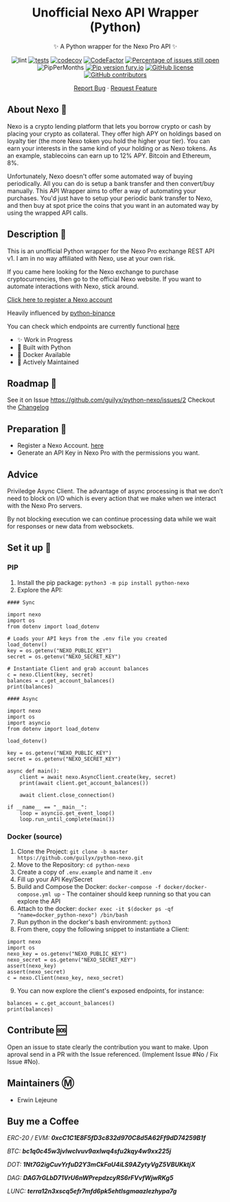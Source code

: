 <div align="center">

# Unofficial Nexo API Wrapper (Python)

✨ A Python wrapper for the Nexo Pro API ✨

</div>

<div align="center">
    
![lint](https://github.com/guilyx/python-nexo/workflows/lint/badge.svg?branch=master)
[![tests](https://github.com/guilyx/python-nexo/actions/workflows/tests.yml/badge.svg)](https://github.com/guilyx/python-nexo/actions/workflows/tests.yml)
[![codecov](https://codecov.io/gh/guilyx/python-nexo/branch/master/graph/badge.svg?token=GXUOT9P1WE)](https://codecov.io/gh/guilyx/python-nexo)
[![CodeFactor](https://www.codefactor.io/repository/github/guilyx/python-nexo/badge)](https://www.codefactor.io/repository/github/guilyx/python-nexo)
[![Percentage of issues still open](http://isitmaintained.com/badge/open/guilyx/python-nexo.svg)](http://isitmaintained.com/project/guilyx/python-nexo "Percentage of issues still open")
![PipPerMonths](https://img.shields.io/pypi/dm/python-nexo.svg)
[![Pip version fury.io](https://badge.fury.io/py/python-nexo.svg)](https://pypi.python.org/pypi/python-nexo/)
[![GitHub license](https://img.shields.io/github/license/guilyx/python-nexo.svg)](https://github.com/guilyx/python-nexo/blob/master/LICENSE)
[![GitHub contributors](https://img.shields.io/github/contributors/guilyx/python-nexo.svg)](https://GitHub.com/guilyx/python-nexo/graphs/contributors/)

</div>

<div align="center">
    
[Report Bug](https://github.com/guilyx/python-nexo/issues) · [Request Feature](https://github.com/guilyx/python-nexo/issues)

</div>

## About Nexo 💸

Nexo is a crypto lending platform that lets you borrow crypto or cash by placing your crypto as collateral. They offer high APY on holdings based on loyalty tier (the more Nexo token you hold the higher your tier). You can earn your interests in the same kind of your holding or as Nexo tokens. As an example, stablecoins can earn up to 12% APY. Bitcoin and Ethereum, 8%. 

Unfortunately, Nexo doesn't offer some automated way of buying periodically. All you can do is setup a bank transfer and then convert/buy manually. This API Wrapper aims to offer a way of automating your purchases. You'd just have to setup your periodic bank transfer to Nexo, and then buy at spot price the coins that you want in an automated way by using the wrapped API calls.

## Description 📰

This is an unofficial Python wrapper for the Nexo Pro exchange REST API v1. I am in no way affiliated with Nexo, use at your own risk.

If you came here looking for the Nexo exchange to purchase cryptocurrencies, then go to the official Nexo website. If you want to automate interactions with Nexo, stick around.

[Click here to register a Nexo account](https://nexo.io/ref/vaqo55u5py?src=web-link)

Heavily influenced by [python-binance](https://github.com/sammchardy/python-binance)

You can check which endpoints are currently functional [here](https://github.com/guilyx/python-nexo/blob/master/docs/endpoints.md)

- ✨ Work in Progress
- 🎌 Built with Python
- 🐋 Docker Available
- 🍻 Actively Maintained

## Roadmap 🌱

See it on Issue https://github.com/guilyx/python-nexo/issues/2
Checkout the [Changelog](https://github.com/guilyx/python-nexo/blob/master/docs/changelog.md)

## Preparation 🔎

- Register a Nexo Account. [here](https://nexo.io/ref/vaqo55u5py?src=web-link)
- Generate an API Key in Nexo Pro with the permissions you want.

## Advice

Priviledge Async Client. The advantage of async processing is that we don’t need to block on I/O which is every action that we make when we interact with the Nexo Pro servers.

By not blocking execution we can continue processing data while we wait for responses or new data from websockets.

## Set it up 💾

### PIP

1. Install the pip package: `python3 -m pip install python-nexo`
2. Explore the API:

```python3
#### Sync

import nexo
import os
from dotenv import load_dotenv

# Loads your API keys from the .env file you created
load_dotenv()
key = os.getenv("NEXO_PUBLIC_KEY")
secret = os.getenv("NEXO_SECRET_KEY")

# Instantiate Client and grab account balances
c = nexo.Client(key, secret)
balances = c.get_account_balances()
print(balances)

#### Async

import nexo
import os
import asyncio
from dotenv import load_dotenv

load_dotenv()

key = os.getenv("NEXO_PUBLIC_KEY")
secret = os.getenv("NEXO_SECRET_KEY")

async def main():
    client = await nexo.AsyncClient.create(key, secret)
    print(await client.get_account_balances())

    await client.close_connection()

if __name__ == "__main__":
    loop = asyncio.get_event_loop()
    loop.run_until_complete(main())
```

### Docker (source)

1. Clone the Project: `git clone -b master https://github.com/guilyx/python-nexo.git`
2. Move to the Repository: `cd python-nexo`
3. Create a copy of `.env.example` and name it `.env`
4. Fill up your API Key/Secret
5. Build and Compose the Docker: `docker-compose -f docker/docker-compose.yml up` - The container should keep running so that you can explore the API
6. Attach to the docker: `docker exec -it $(docker ps -qf "name=docker_python-nexo") /bin/bash`
7. Run python in the docker's bash environment: `python3`
8. From there, copy the following snippet to instantiate a Client:

```python3
import nexo
import os
nexo_key = os.getenv("NEXO_PUBLIC_KEY")
nexo_secret = os.getenv("NEXO_SECRET_KEY")
assert(nexo_key)
assert(nexo_secret)
c = nexo.Client(nexo_key, nexo_secret)
```

9. You can now explore the client's exposed endpoints, for instance:

```python3
balances = c.get_account_balances()
print(balances)
```

## Contribute 🆘

Open an issue to state clearly the contribution you want to make. Upon aproval send in a PR with the Issue referenced. (Implement Issue #No / Fix Issue #No).

## Maintainers Ⓜ️

- Erwin Lejeune

## Buy me a Coffee

*ERC-20 / EVM: **0xcC1C1E8F5fD3c832d970C8d5A62Ff9dD74259B1f***

*BTC: **bc1q0c45w3jvlwclvuv9axlwq4sfu2kqy4w9xx225j***

*DOT: **1Nt7G2igCuvYrfuD2Y3mCkFaU4iLS9AZytyVgZ5VBUKktjX***

*DAG: **DAG7rGLbD71VrU6nWPrepdzcyRS6rFVvfWjwRKg5***

*LUNC: **terra12n3xscq5efr7mfd6pk5ehtlsgmaazlezhypa7g***
